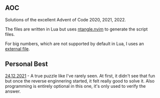 AOC
---

Solutions of the excellent Advent of Code 2020, 2021, 2022.

The files are written in Lua but uses [ntangle.nvim](https://github.com/jbyuki/ntangle.nvim) to generate the script files.

For big numbers, which  are not supported by default in Lua, I uses an [external file](https://github.com/ennorehling/euler/blob/master/BigNum.lua).

Personal Best
-------------

[24.12.2021](https://adventofcode.com/2021/day/24) - A true puzzle like I've rarely seen. At first, it didn't see that fun but once the reverse enginnering started, it felt really good to solve it. Also programming is entirely optional in this one, it's only used to verify the answer.
